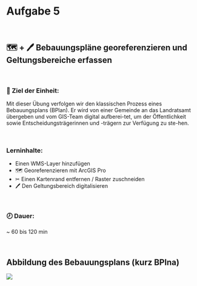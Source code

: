 # Aufgabe 5 

</br>

## 🗺 + 🖊 Bebauungspläne georeferenzieren und Geltungsbereiche erfassen

</br>

### 🎯 Ziel der Einheit:
Mit dieser Übung verfolgen wir den klassischen Prozess eines Bebauungsplans (BPlan). Er wird von einer Gemeinde an das Landratsamt übergeben und vom GIS-Team digital aufberei-tet, um der Öffentlichkeit sowie Entscheidungsträgerinnen und -trägern zur Verfügung zu ste-hen.

</br>

### Lerninhalte:
-	Einen WMS-Layer hinzufügen
-	🗺 Georeferenzieren mit ArcGIS Pro
-	✂ Einen Kartenrand entfernen / Raster zuschneiden
-	🖊 Den Geltungsbereich digitalisieren

</br>

### 🕗 Dauer:
~ 60 bis 120 min

</br>

## Abbildung des Bebauungsplans (kurz BPlna)
![](bbplan_plochingen_screenshot.PNG)


